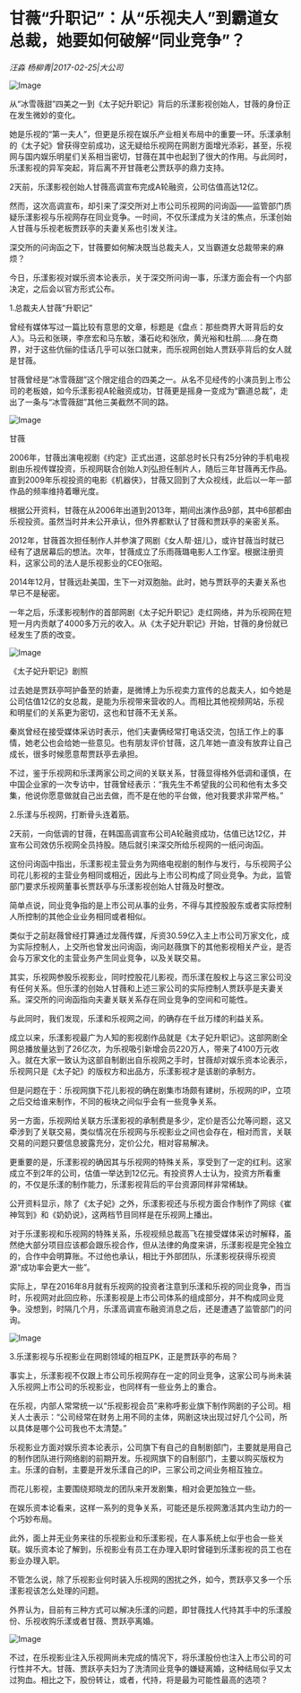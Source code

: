 # 甘薇“升职记”：从“乐视夫人”到霸道女总裁，她要如何破解“同业竞争”？

*汪淼 杨柳青|2017-02-25|大公司*

![Image](http://static.ylzbl.com/uploads/ueditor/php/upload/image/20170712/1499843125863644.jpg)

从“冰雪薇甜”四美之一到《太子妃升职记》背后的乐漾影视创始人，甘薇的身份正在发生微妙的变化。

她是乐视的“第一夫人”，但更是乐视在娱乐产业相关布局中的重要一环。乐漾承制的《太子妃》曾获得空前成功，这无疑给乐视网在网剧方面增光添彩，甚至，乐视网与国内娱乐明星们关系相当密切，甘薇在其中也起到了很大的作用。与此同时，乐漾影视的异军突起，背后离不开甘薇老公贾跃亭的鼎力支持。

2天前，乐漾影视创始人甘薇高调宣布完成A轮融资，公司估值高达12亿。

然而，这次高调宣布，却引来了深交所对上市公司乐视网的问询函——监管部门质疑乐漾影视与乐视网存在同业竞争。一时间，不仅乐漾成为关注的焦点，乐漾创始人甘薇与乐视老板贾跃亭的夫妻关系也引发关注。

深交所的问询函之下，甘薇要如何解决既当总裁夫人，又当霸道女总裁带来的麻烦？

今日，乐漾影视对娱乐资本论表示，关于深交所问询一事，乐漾方面会有一个内部决定，之后会以官方形式公布。

1.总裁夫人甘薇“升职记”

曾经有媒体写过一篇比较有意思的文章，标题是《盘点：那些商界大哥背后的女人》。马云和张瑛，李彦宏和马东敏，潘石屹和张欣，黄光裕和杜鹃……身在商界，对于这些伉俪的佳话几乎可以张口就来，而乐视网创始人贾跃亭背后的女人就是甘薇。

甘薇曾经是“冰雪薇甜”这个限定组合的四美之一。从名不见经传的小演员到上市公司的老板娘，如今乐漾影视A轮融资成功，甘薇更是摇身一变成为“霸道总裁”，走出了一条与“冰雪薇甜”其他三美截然不同的路。

![Image](http://static.ylzbl.com/201704281806268989)

甘薇

2006年，甘薇出演电视剧《约定》正式出道，这部总时长只有25分钟的手机电视剧由乐视传媒投资，乐视网联合创始人刘弘担任制片人，随后三年甘薇再无作品。直到2009年乐视投资的电影《机器侠》，甘薇又回到了大众视线，此后以一年一部作品的频率维持着曝光度。

根据公开资料，甘薇在从2006年出道到2013年，期间出演作品9部，其中6部都由乐视投资。虽然当时并未公开承认，但外界都默认了甘薇和贾跃亭的亲密关系。

2012年，甘薇首次担任制作人并参演了网剧《女人帮·妞儿》，或许甘薇当时就已经有了退居幕后的想法。次年，甘薇成立了乐雨薇璐电影人工作室。根据注册资料，这家公司的法人是乐视影业的CEO张昭。

2014年12月，甘薇远赴美国，生下一对双胞胎。此时，她与贾跃亭的夫妻关系也早已不是秘密。

一年之后，乐漾影视制作的首部网剧《太子妃升职记》走红网络，并为乐视网在短短一月内贡献了4000多万元的收入。从《太子妃升职记》开始，甘薇的身份就已经发生了质的改变。

![Image](http://static.ylzbl.com/201704281806265380)

《太子妃升职记》剧照

过去她是贾跃亭呵护备至的娇妻，是微博上为乐视卖力宣传的总裁夫人，如今她是公司估值12亿的女总裁，是能为乐视带来营收的人。而相比其他视频网站，乐视和明星们的关系更为密切，这也和甘薇不无关系。

秦岚曾经在接受媒体采访时表示，他们夫妻俩经常打电话交流，包括工作上的事情，她老公也会给她一些意见。也有朋友评价甘薇，这几年她一直没有放弃让自己成长，很多时候愿意帮贾跃亭去承担。

不过，鉴于乐视网和乐漾两家公司之间的关联关系，甘薇显得格外低调和谨慎，在中国企业家的一次专访中，甘薇曾经表示：“我先生不希望我的公司和他有太多交集，他说你愿意做就自己出去做，而不是在他的平台做，他对我要求非常严格。”

2.乐漾与乐视网，打断骨头连着筋。

2天前，一向低调的甘薇，在韩国高调宣布公司A轮融资成功，估值已达12亿，并宣布公司效仿乐视网全员持股。随后就引来深交所给乐视网的一纸问询函。

这份问询函中指出，乐漾影视主营业务为网络电视剧的制作与发行，与乐视网子公司花儿影视的主营业务相同或相近，因此与上市公司构成了同业竞争。为此，监管部门要求乐视网董事长贾跃亭与乐漾影视创始人甘薇及时整改。

简单点说，同业竞争指的是上市公司从事的业务，不得与其控股股东或者实际控制人所控制的其他企业业务相同或者相似。

类似于之前赵薇曾经打算通过龙薇传媒，斥资30.59亿入主上市公司万家文化，成为实际控制人，上交所也曾发出问询函，询问赵薇旗下的其他影视相关产业，是否会与万家文化的主营业务产生同业竞争，以及关联交易。

其实，乐视网参股乐视影业，同时控股花儿影视，而乐漾在股权上与这三家公司没有任何关系。但乐漾的创始人甘薇和上述三家公司的实际控制人贾跃亭是夫妻关系。深交所的问询函指向夫妻关联关系存在同业竞争的空间和可能性。

与此同时，我们发现，乐漾和乐视网之间，的确存在千丝万缕的利益关系。

成立以来，乐漾影视最广为人知的影视剧作品就是《太子妃升职记》。这部网剧全网总播放量达到了26亿次，为乐视吸引新增会员220万人，带来了4100万元收入。就在大家一致认为这部自制剧出自乐视网之手时，甘薇却对娱乐资本论表示，乐视网只是《太子妃》的版权方和出品方，乐漾影视才是该剧的承制方。

但是问题在于：乐视网旗下花儿影视的确在剧集市场颇有建树，乐视网的IP，立项之后交给谁来制作，不同的板块之间似乎会有一些竞争关系。

另一方面，乐视网给关联方乐漾影视的承制费是多少，定价是否公允等问题，这又牵涉到了关联交易，类似情况在乐视网与乐视影业之间也会存在，相对而言，关联交易的问题只要信息披露充分，定价公允，相对容易解决。

更重要的是，乐漾影视的确因其与乐视网的特殊关系，享受到了一定的红利。这家成立不到2年的公司，估值一举达到12亿元。有投资界人士认为，投资方所看重的，不仅是乐漾的制作能力，乐漾影视背后的平台资源同样非常稀缺。

公开资料显示，除了《太子妃》之外，乐漾影视还与乐视方面合作制作了网综《崔神驾到》和《奶奶说》，这两档节目同样是在乐视网上播出。

对于乐漾影视和乐视网的特殊关系，乐视视频总裁高飞在接受媒体采访时解释，虽然绝大部分项目应该都会跟乐视合作，但从法律的角度来讲，乐漾影视是完全独立的，合作中会明算账。不过他也承认，相比于外部团队，乐漾影视获得乐视资源“成功率会更大一些”。

实际上，早在2016年8月就有乐视网的投资者注意到乐漾和乐视的同业竞争，而当时，乐视网对此回应称，乐漾影视是上市公司体系的组成部分，并不构成同业竞争。没想到，时隔几个月，乐漾高调宣布融资消息之后，还是遭遇了监管部门的问询。

![Image](http://static.ylzbl.com/201704281806261537)

3.乐漾影视与乐视影业在网剧领域的相互PK，正是贾跃亭的布局？

事实上，乐漾影视不仅跟上市公司乐视网存在一定的同业竞争，这家公司与尚未装入乐视网上市公司的乐视影业，也同样有一些业务上的重合。

在乐视，内部人常常统一以“乐视影视会员”来称呼影业旗下制作网剧的子公司。相关人士表示：“公司经常在财务上用不同的主体，网剧这块出现过好几个公司，所以具体是哪个公司我也不太清楚。”

乐视影业方面对娱乐资本论表示，公司旗下有自己的自制剧部门，主要就是用自己的制作团队进行网络剧的前期开发。乐视网旗下的自制部门，主要以购买版权为主。乐漾的自制，主要是开发乐漾自己的IP，三家公司之间业务相互独立。

而花儿影视，主要围绕郑晓龙的团队来开发剧集，相对会更加独立一些。

在娱乐资本论看来，这样一系列的竞争关系，可能还是乐视网激活其内生动力的一个巧妙布局。

此外，面上并无业务来往的乐视影业和乐漾影视，在人事系统上似乎也会一些关联。娱乐资本论了解到，乐视影业有员工在办理入职时曾碰到乐漾影视的员工也在影业办理入职。

不管怎么说，除了乐视影业何时装入乐视网的困扰之外，如今，贾跃亭又多一个乐漾影视该怎么处理的问题。

外界认为，目前有三种方式可以解决乐漾的问题，即甘薇找人代持其手中的乐漾股份、乐视收购乐漾或者甘薇、贾跃亭离婚。

![Image](http://static.ylzbl.com/201704281806278393)

不过，在乐视影业注入乐视网尚未完成的情况下，将乐漾股份也注入上市公司的可行性并不大。甘薇、贾跃亭夫妇为了洗清同业竞争的嫌疑离婚，这种结局似乎又太过狗血。相比之下，股份转让，或者，代持，将是最为可能性最高的选项？

